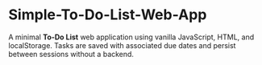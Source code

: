 # Simple-To-Do-List-Web-App
A minimal **To-Do List** web application using vanilla JavaScript, HTML, and localStorage. Tasks are saved with associated due dates and persist between sessions without a backend.
